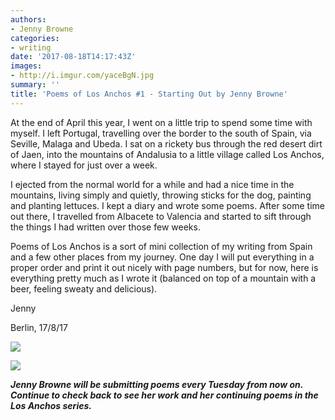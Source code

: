 ```yaml
---
authors:
- Jenny Browne
categories:
- writing
date: '2017-08-18T14:17:43Z'
images:
- http://i.imgur.com/yaceBgN.jpg
summary: ''
title: 'Poems of Los Anchos #1 - Starting Out by Jenny Browne'
---
```

At the end of April this year, I went on a little trip to spend some time with myself. I left Portugal, travelling over the border to the south of Spain, via Seville, Malaga and Ubeda. I sat on a rickety bus through the red desert dirt of Jaen, into the mountains of Andalusia to a little village called Los Anchos, where I stayed for just over a week. 

I ejected from the normal world for a while and had a nice time in the mountains, living simply and quietly, throwing sticks for the dog, painting and planting lettuces. I kept a diary and wrote some poems. After some time out there, I travelled from Albacete to Valencia and started to sift through the things I had written over those few weeks. 

Poems of Los Anchos is a sort of mini collection of my writing from Spain and a few other places from my journey. One day I will put everything in a proper order and print it out nicely with page numbers, but for now, here is everything pretty much as I wrote it (balanced on top of a mountain with a beer, feeling sweaty and delicious).

Jenny

Berlin, 17/8/17

![](http://i.imgur.com/5rmi3Ph.jpg "")

![](http://i.imgur.com/yM0L2zi.jpg "")

_**Jenny Browne will be submitting poems every Tuesday from now on. Continue to check back to see her work and her continuing poems in the Los Anchos series.**_